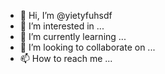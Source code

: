 - 👋 Hi, I’m @yietyfuhsdf
- 👀 I’m interested in ...
- 🌱 I’m currently learning ...
- 💞️ I’m looking to collaborate on ...
- 📫 How to reach me ...

<!---
yietyfuhsdf/yietyfuhsdf is a ✨ special ✨ repository because its `README.md` (this file) appears on your GitHub profile.
You can click the Preview link to take a look at your changes.
--->
